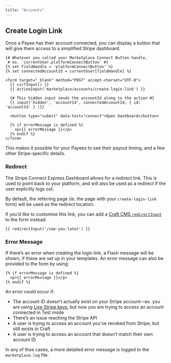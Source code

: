 ```yaml
---
title: "Accounts"
---
```


## Create Login Link

Once a Payee has their account connected, you can display a button that will give them access to a simplified Stripe dashboard.

```twig
{# Whatever you called your Marketplace Connect Button handle,
 # ex. `currentUser.platformConnectButton` #}
{% set fieldHandle = 'platformConnectButton' %}
{% set connectedAccountId = currentUser[fieldHandle] %}

<form target="_blank" method="POST" accept-charset="UTF-8">
  {{ csrfInput() }}
  {{ actionInput('marketplace/accounts/create-login-link') }}

  {# This hidden input sends the accountId along to the action #}
  {{ input('hidden', 'accountId', connectedAccountId, { id: 'accountId' } )}}

  <button type="submit" data-test="connect">Open Dashboard</button>

  {% if errorMessage is defined %}
    <p>{{ errorMessage }}</p>
  {% endif %}
</form>
```

This makes it possible for your Payees to see their payout timing, and a few other Stripe-specific details.

### Redirect

The Stripe Connect Express Dashboard allows for a redirect link. This is used to point back to your platform, and will also be used as a redirect if the user explicitly logs out.

By default, the referring page (ie. the page with your `create-login-link` form) will be used as the redirect location.

If you’d like to customise this link, you can add a [Craft CMS `redirectInput`](https://craftcms.com/docs/3.x/dev/functions.html#redirectinput) to the form instead: 

```twig
{{ redirectInput('/see-you-later') }}
```

### Error Message

If there’s an error when creating the login link, a Flash message will be shown, if these are set up in your templates. An error message can also be provided to the form by using:

```twig
{% if errorMessage is defined %}
  <p>{{ errorMessage }}</p>
{% endif %}
```

An error could occur if:

- The account ID doesn’t actually exist on your Stripe account—ex. you are using [Live Stripe keys](https://stripe.com/docs/keys#test-live-modes), but now you are trying to access an account connected in Test mode
- There’s an issue reaching the Stripe API
- A user is trying to access an account you’ve revoked from Stripe, but still exists in Craft
- A user is trying to access an account that doesn’t match their own account ID

In any of thse cases, a more detailed error message is logged to the `marketplace.log` file.

<!-- This is the same convention used by [Craft CMS’ front-end login form](https://craftcms.com/knowledge-base/front-end-user-accounts#login-form). -->
